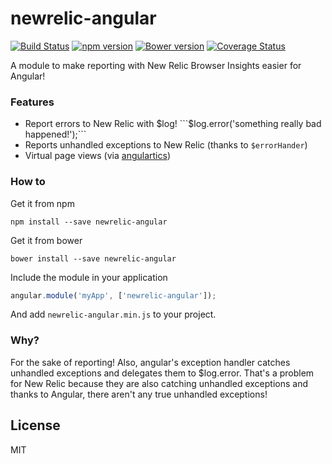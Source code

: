 # newrelic-angular

[![Build Status](https://travis-ci.org/prestonvanloon/newrelic-angular.svg)](https://travis-ci.org/prestonvanloon/newrelic-angular)
[![npm version](https://badge.fury.io/js/newrelic-angular.svg)](http://badge.fury.io/js/newrelic-angular)
[![Bower version](https://badge.fury.io/bo/newrelic-angular.svg)](http://badge.fury.io/bo/newrelic-angular)
[![Coverage Status](https://coveralls.io/repos/github/prestonvanloon/newrelic-angular/badge.svg?branch=master)](https://coveralls.io/github/prestonvanloon/newrelic-angular?branch=master)

A module to make reporting with New Relic Browser Insights easier for Angular!

### Features

* Report errors to New Relic with $log! ```$log.error('something really bad happened!');```
* Reports unhandled exceptions to New Relic (thanks to ```$errorHander```)
* Virtual page views (via [angulartics](https://github.com/luisfarzati/angulartics))

### How to

Get it from npm

``` npm install --save newrelic-angular ```

Get it from bower

``` bower install --save newrelic-angular ```

Include the module in your application

```javascript
angular.module('myApp', ['newrelic-angular']);
```

And add ```newrelic-angular.min.js``` to your project.


### Why?

For the sake of reporting! Also, angular's exception handler catches unhandled exceptions and delegates them to $log.error. That's a problem for New Relic because they are also catching unhandled exceptions and thanks to Angular, there aren't any true unhandled exceptions!



License
----

MIT
